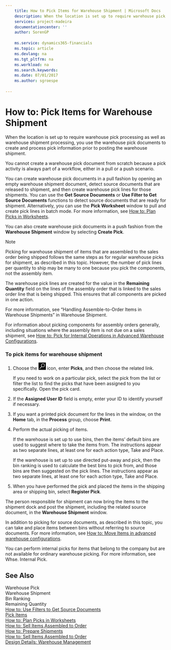 ```yaml
---
    title: How to Pick Items for Warehouse Shipment | Microsoft Docs
    description: When the location is set up to require warehouse pick processing as well as warehouse shipment processing, you use the warehouse pick documents to create and process pick information prior to posting the warehouse shipment.
    services: project-madeira
    documentationcenter: ''
    author: SorenGP

    ms.service: dynamics365-financials
    ms.topic: article
    ms.devlang: na
    ms.tgt_pltfrm: na
    ms.workload: na
    ms.search.keywords:
    ms.date: 07/01/2017
    ms.author: sgroespe

---
```

# How to: Pick Items for Warehouse Shipment
When the location is set up to require warehouse pick processing as well as warehouse shipment processing, you use the warehouse pick documents to create and process pick information prior to posting the warehouse shipment.  

 You cannot create a warehouse pick document from scratch because a pick activity is always part of a workflow, either in a pull or a push scenario.  

 You can create warehouse pick documents in a pull fashion by opening an empty warehouse shipment document, detect source documents that are released to shipment, and then create warehouse pick lines for those shipments. You can use the **Get Source Documents** or **Use Filter to Get Source Documents** functions to detect source documents that are ready for shipment. Alternatively, you can use the **Pick Worksheet** window to pull and create pick lines in batch mode. For more information, see [How to: Plan Picks in Worksheets](../how-to-plan-picks-in-worksheets.md).  

 You can also create warehouse pick documents in a push fashion from the **Warehouse Shipment** window by selecting **Create Pick**.  

> [!NOTE]  
>  Picking for warehouse shipment of items that are assembled to the sales order being shipped follows the same steps as for regular warehouse picks for shipment, as described in this topic. However, the number of pick lines per quantity to ship may be many to one because you pick the components, not the assembly item.  
>   
>  The warehouse pick lines are created for the value in the **Remaining Quantity** field on the lines of the assembly order that is linked to the sales order line that is being shipped. This ensures that all components are picked in one action.  
>   
>  For more information, see “Handling Assemble-to-Order Items in Warehouse Shipments” in Warehouse Shipment.  
>   
>  For information about picking components for assembly orders generally, including situations where the assembly item is not due on a sales shipment, see [How to: Pick for Internal Operations in Advanced Warehouse Configurations](../how-to-pick-for-internal-operations-in-advanced-warehousing.md).  

### To pick items for warehouse shipment  

1.  Choose the ![Search for Page or Report](media/ui-search/search_small.png "Search for Page or Report icon") icon, enter **Picks**, and then choose the related link.  

     If you need to work on a particular pick, select the pick from the list or filter the list to find the picks that have been assigned to you specifically. Open the pick card.  

2.  If the **Assigned User ID** field is empty, enter your ID to identify yourself if necessary.  

3.  If you want a printed pick document for the lines in the window, on the **Home** tab, in the **Process** group, choose **Print**.  

4.  Perform the actual picking of items.  

     If the warehouse is set up to use bins, then the items’ default bins are used to suggest where to take the items from. The instructions appear as two separate lines, at least one for each action type, Take and Place.  

     If the warehouse is set up to use directed put-away and pick, then the bin ranking is used to calculate the best bins to pick from, and those bins are then suggested on the pick lines. The instructions appear as two separate lines, at least one for each action type, Take and Place.  

5.  When you have performed the pick and placed the items in the shipping area or shipping bin, select **Register Pick**.  

 The person responsible for shipment can now bring the items to the shipment dock and post the shipment, including the related source document, in the **Warehouse Shipment** window.  

 In addition to picking for source documents, as described in this topic, you can take and place items between bins without referring to source documents. For more information, see [How to: Move Items in advanced warehouse configurations](../how-to-move-items-in-advanced-warehousing.md).  

 You can perform internal picks for items that belong to the company but are not available for ordinary warehouse picking. For more information, see Whse. Internal Pick.  

## See Also  
 Warehouse Pick   
 Warehouse Shipment   
 Bin Ranking   
 Remaining Quantity   
 [How to: Use Filters to Get Source Documents](../how-to-use-filters-to-get-source-documents.md)   
 [Pick Items](../pick-items.md)   
 [How to: Plan Picks in Worksheets](../how-to-plan-picks-in-worksheets.md)   
 [How to: Sell Items Assembled to Order](../how-to-sell-items-assembled-to-order.md)   
 [How to: Prepare Shipments](../How%20to:%20Prepare%20Shipments.md)   
 [How to: Sell Items Assembled to Order](../how-to-sell-items-assembled-to-order.md)   
 [Design Details: Warehouse Management](../../design-details-warehouse-management.md)
